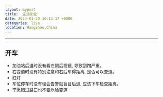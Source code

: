 ```yaml
---
layout: mypost
title:  生活复盘
date: 2024-01-20 10:13:17 +0800
categories: live
location: HangZhou,China
---
```

---

## 开车

* 加油站后退时没有看左侧后视镜, 导致刮蹭严重。
* 右变道时没有特别注意和右后车得距离, 是否可以变道。
* 红灯
* 车位停车时没有理会告警就盲目后退, 应该下车检查距离。
* 宁愿错过路口也不要危险变道

## 